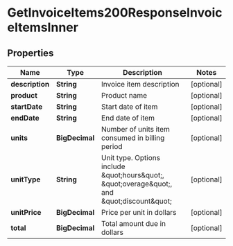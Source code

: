 

# GetInvoiceItems200ResponseInvoiceItemsInner


## Properties

| Name | Type | Description | Notes |
|------------ | ------------- | ------------- | -------------|
|**description** | **String** | Invoice item description |  [optional] |
|**product** | **String** | Product name |  [optional] |
|**startDate** | **String** | Start date of item |  [optional] |
|**endDate** | **String** | End date of item |  [optional] |
|**units** | **BigDecimal** | Number of units item consumed in billing period |  [optional] |
|**unitType** | **String** | Unit type. Options include \&quot;hours\&quot;, \&quot;overage\&quot;, and \&quot;discount\&quot; |  [optional] |
|**unitPrice** | **BigDecimal** | Price per unit in dollars |  [optional] |
|**total** | **BigDecimal** | Total amount due in dollars |  [optional] |



